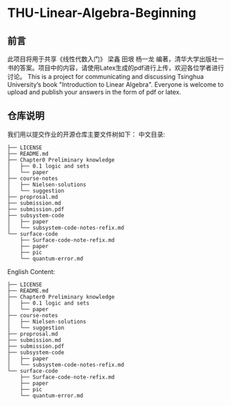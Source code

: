 # THU-Linear-Algebra-Beginning
## 前言

此项目将用于共享《线性代数入门》 梁鑫 田垠 杨一龙 编著，清华大学出版社一书的答案。项目中的内容，请使用Latex生成的pdf进行上传，欢迎各位学者进行讨论。
This is a project for communicating and discussing Tsinghua University’s book "Introduction to Linear Algebra". Everyone is welcome to upload and publish your answers in the form of pdf or latex.

## 仓库说明

我们用以提交作业的开源仓库主要文件树如下：
中文目录:

```shell
├── LICENSE
├── README.md
├── Chapter0 Preliminary knowledge
│   ├── 0.1 logic and sets
│   └── paper
├── course-notes
│   ├── Nielsen-solutions
│   └── suggestion
├── proprosal.md
├── submission.md
├── submission.pdf
├── subsystem-code
│   ├── paper
│   └── subsystem-code-notes-refix.md
└── surface-code
    ├── Surface-code-note-refix.md
    ├── paper
    ├── pic
    └── quantum-error.md
```

English Content:
```shell
├── LICENSE
├── README.md
├── Chapter0 Preliminary knowledge
│   ├── 0.1 logic and sets
│   └── paper
├── course-notes
│   ├── Nielsen-solutions
│   └── suggestion
├── proprosal.md
├── submission.md
├── submission.pdf
├── subsystem-code
│   ├── paper
│   └── subsystem-code-notes-refix.md
└── surface-code
    ├── Surface-code-note-refix.md
    ├── paper
    ├── pic
    └── quantum-error.md
```

